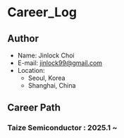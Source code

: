# Career_Log

## Author
- Name: Jinlock Choi
- E-mail: jinlock99@gmail.com
- Location:
    - Seoul, Korea
    - Shanghai, China

## Career Path
### Taize Semiconductor : 2025.1 ~